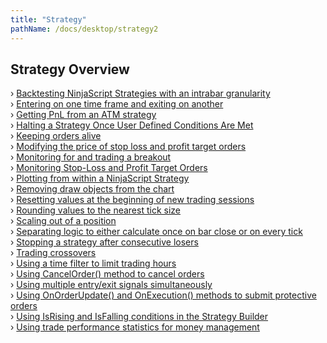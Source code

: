 ```yaml
---
title: "Strategy"
pathName: /docs/desktop/strategy2
---
```


## Strategy Overview

› [Backtesting NinjaScript Strategies with an intrabar granularity](/docs/desktop/backtesting_ninjascript_strate)  
› [Entering on one time frame and exiting on another](/docs/desktop/entering_on_one_time_frame_and)  
› [Getting PnL from an ATM strategy](/docs/desktop/getting_pnl_from_an_atm_strate)  
› [Halting a Strategy Once User Defined Conditions Are Met](/docs/desktop/halting_a_strategy_once_user_d)  
› [Keeping orders alive](/docs/desktop/keeping_orders_alive)  
› [Modifying the price of stop loss and profit target orders](/docs/desktop/modifying_the_price_of_stop_lo)  
› [Monitoring for and trading a breakout](/docs/desktop/monitoring_for_and_trading_a_b)  
› [Monitoring Stop-Loss and Profit Target Orders](/docs/desktop/monitoring_stop-loss_and_profi)  
› [Plotting from within a NinjaScript Strategy](/docs/desktop/plotting_from_within_a_ninjasc)  
› [Removing draw objects from the chart](/docs/desktop/removing_draw_objects_from_the)  
› [Resetting values at the beginning of new trading sessions](/docs/desktop/resetting_values_at_the_beginn)  
› [Rounding values to the nearest tick size](/docs/desktop/rounding_values_to_the_nearest)  
› [Scaling out of a position](/docs/desktop/scaling_out_of_a_position)  
› [Separating logic to either calculate once on bar close or on every tick](/docs/desktop/separating_logic_to_either_cal)  
› [Stopping a strategy after consecutive losers](/docs/desktop/stopping_a_strategy_after_cons)  
› [Trading crossovers](/docs/desktop/trading_crossovers)  
› [Using a time filter to limit trading hours](/docs/desktop/using_a_time_filter_to_limit_t)  
› [Using CancelOrder() method to cancel orders](/docs/desktop/using_cancelorder_method_to_ca)  
› [Using multiple entry/exit signals simultaneously](/docs/desktop/using_multiple_entry_exit_sign)  
› [Using OnOrderUpdate() and OnExecution() methods to submit protective orders](/docs/desktop/using_onorderupdate_and_onexec)  
› [Using IsRising and IsFalling conditions in the Strategy Builder](/docs/desktop/using_isrising_and_isfalling_c)  
› [Using trade performance statistics for money management](/docs/desktop/using_trade_performance_statis)  

